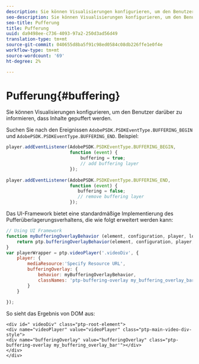 ```yaml
---
description: Sie können Visualisierungen konfigurieren, um den Benutzer darüber zu informieren, dass Inhalte gepuffert werden.
seo-description: Sie können Visualisierungen konfigurieren, um den Benutzer darüber zu informieren, dass Inhalte gepuffert werden.
seo-title: Pufferung
title: Pufferung
uuid: da9498ee-c736-4093-97a2-250d3ad56d49
translation-type: tm+mt
source-git-commit: 040655d8ba5f91c98ed0584c08db226ffe1e0f4e
workflow-type: tm+mt
source-wordcount: '69'
ht-degree: 2%

---
```



# Pufferung{#buffering}

Sie können Visualisierungen konfigurieren, um den Benutzer darüber zu informieren, dass Inhalte gepuffert werden.

Suchen Sie nach den Ereignissen `AdobePSDK.PSDKEventType.BUFFERING_BEGIN` und `AdobePSDK.PSDKEventType.BUFFERING_END`. Beispiel:

```js
player.addEventListener(AdobePSDK.PSDKEventType.BUFFERING_BEGIN,  
                        function (event) { 
                            buffering = true; 
                            // add buffering layer 
                        }); 
  
player.addEventListener(AdobePSDK.PSDKEventType.BUFFERING_END,  
                        function (event) { 
                           buffering = false; 
                           // remove buffering layer 
                        });
```

Das UI-Framework bietet eine standardmäßige Implementierung des Pufferüberlagerungsverhaltens, die wie folgt erweitert werden kann:

```js
// Using UI Framework 
function myBufferingOverlayBehavior (element, configuration, player, localize, baseLog) { 
    return ptp.bufferingOverlayBehavior(element, configuration, player, localize, baseLog); 
} 
var playerWrapper = ptp.videoPlayer('.videoDiv', { 
    player: { 
        mediaResource:'Specify Resource URL', 
        bufferingOverlay: { 
            behavior: myBufferingOverlayBehavior, 
            classNames: 'ptp-buffering-overlay my_buffering_overlay_bar' 
        } 
    } 
 
}); 
```

So sieht das Ergebnis von DOM aus:

```
<div id=" videoDiv" class="ptp-root-element"> 
<div name="videoPlayer" value="videoPlayer" class="ptp-main-video-div-style"> 
<div name="bufferingOverlay" value="bufferingOverlay" class="ptp-buffering-overlay my_buffering_overlay_bar'"></div> 
</div> 
</div> 
```

